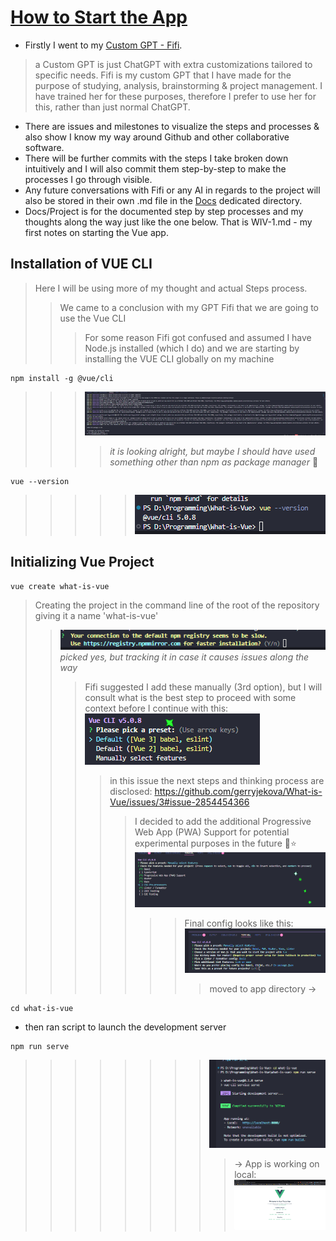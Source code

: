 # [How to Start the App](https://github.com/gerryjekova/What-is-Vue/blob/main/Docs/Project/WIV-1.md)
- Firstly I went to my [Custom GPT - Fifi](https://chatgpt.com/g/g-674259cb1c0881919c42c6a6d42ea0be-fifi).
> a Custom GPT is just ChatGPT with extra customizations tailored to specific needs. Fifi is my custom GPT that I have made for the purpose of studying, analysis, brainstorming & project management. I have trained her for these purposes, therefore I prefer to use her for this, rather than just normal ChatGPT. 
- There are issues and milestones to visualize the steps and processes & also show I know my way around Github and other collaborative software. 
- There will be further commits with the steps I take broken down intuitively and I will also commit them step-by-step to make the processes I go through visible. 
- Any future conversations with Fifi or any AI in regards to the project will also be stored in their own .md file in the [Docs](https://github.com/gerryjekova/What-is-Vue/tree/main/Docs/AI-Brainstorming) dedicated directory. 
- Docs/Project is for the documented step by step processes and my thoughts along the way just like the one below. That is WIV-1.md - my first notes on starting the Vue app. 


## Installation of VUE CLI 
> Here I will be using more of my thought and actual Steps process. 
>> We came to a conclusion with my GPT Fifi that we are going to use the Vue CLI 
>>> For some reason Fifi got confused and assumed I have Node.js installed (which I do) and we are starting by installing the VUE CLI globally on my machine
```
npm install -g @vue/cli
```
>>> ![терминал](Docs/Project/assets/terminal-vue-install.png) 
>>>> *it is looking alright, but maybe I should have used something other than npm as package manager* 💭
```
vue --version
```
>>>>> ![terminal](Docs/Project/assets/vue-version-terminal.png)

## Initializing Vue Project
```
vue create what-is-vue
```
> Creating the project in the command line of the root of the repository giving it a name 'what-is-vue' 
>> ![alt text](Docs/Project/assets/suggested-registry-terminal.png) *picked yes, but tracking it in case it causes issues along the way*
>>> Fifi suggested I add these manually (3rd option), but I will consult what is the best step to proceed with some context before I continue with this: ![alt text](Docs/Project/assets/installation-options-terminal.png) 
>>>> in this issue the next steps and thinking process are disclosed: https://github.com/gerryjekova/What-is-Vue/issues/3#issue-2854454366 
>>>>> I decided to add the additional Progressive Web App (PWA) Support for potential experimental purposes in the future 💭⭐
>>>>> ![alt text](Docs/Project/assets/1st-app-configurations-terminal.png)
>>>>>>> Final config looks like this: ![alt text](/Docs/Project/assets/final-configuration-terminal.png)
>>>>>>>> moved to app directory ->
```
cd what-is-vue
```
- then ran script to launch the development server
```
npm run serve
``` 
>>>>>>>> ![alt text](Docs/Project/assets/dev-server-launch.png)
>>>>>>>>> -> App is working on local: ![alt text](Docs/Project/assets/APP-Default-Local.png)
